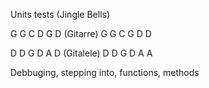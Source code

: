 Units tests (Jingle Bells)


G G C D G D (Gitarre)
G G C G D D

D D G D A D (Gitalele)
D D G D A A

Debbuging, stepping into, functions, methods

